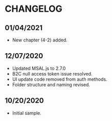 # CHANGELOG

## 01/04/2021

* New chapter (4-2) added.

## 12/07/2020

* Updated MSAL.js to 2.7.0
* B2C null access token issue resolved.
* UI update code removed from auth methods.
* Folder structure and naming revised.

## 10/20/2020

* Initial sample.
